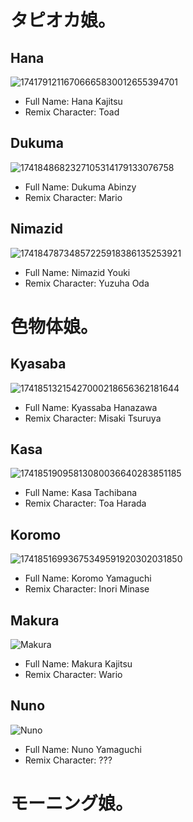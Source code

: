 # タピオカ娘。
## Hana
![17417912116706665830012655394701](https://github.com/user-attachments/assets/428c65de-5906-4bcb-8eb9-3bd43116d354)
* Full Name: Hana Kajitsu
* Remix Character: Toad
## Dukuma
![1741848682327105314179133076758](https://github.com/user-attachments/assets/322b40fe-9125-4c93-a548-88155648bcf6)
* Full Name: Dukuma Abinzy
* Remix Character: Mario
## Nimazid
![17418478734857225918386135253921](https://github.com/user-attachments/assets/3d3e73e2-4f59-48be-a2c7-d80cc3f7e725)
* Full Name: Nimazid Youki
* Remix Character: Yuzuha Oda
# 色物体娘。
## Kyasaba
![17418513215427000218656362181644](https://github.com/user-attachments/assets/a99815fd-727f-4363-b0f2-7eb275dc67da)
* Full Name: Kyassaba Hanazawa
* Remix Character: Misaki Tsuruya
## Kasa
![17418519095813080036640283851185](https://github.com/user-attachments/assets/7b69d609-6f4c-4677-b160-1f7450a0f965)
* Full Name: Kasa Tachibana
* Remix Character: Toa Harada
## Koromo
![17418516993675349591920302031850](https://github.com/user-attachments/assets/757aa4f4-0416-4325-813f-ce7fcda20e56)
* Full Name: Koromo Yamaguchi
* Remix Character: Inori Minase
## Makura
![Makura](https://images.deepai.org/art-image/ffb0a25a67794c0980952d6d8de57912/makura-kajitsu-purple-in-j-pop-girl-yellow-shorts-pin.jpg)
* Full Name: Makura Kajitsu
* Remix Character: Wario
## Nuno
![Nuno](https://images.deepai.org/art-image/f03f888b869c41eaa31462c5a7fc9038/nuno-yamaguchi-green-in-j-pop-girl-red-shorts-white-i.jpg)
* Full Name: Nuno Yamaguchi
* Remix Character: ???
# モーニング娘。

